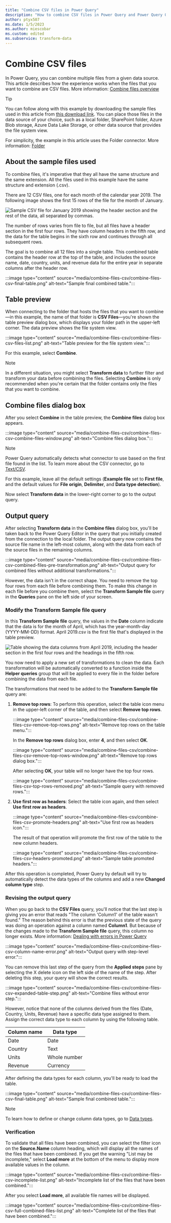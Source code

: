 ```yaml
---
title: "Combine CSV files in Power Query" 
description: "How to combine CSV files in Power Query and Power Query Online"
author: ptyx507
ms.date: 1/5/2023
ms.author: miescobar
ms.custom: edited
ms.subservice: transform-data
---
```


# Combine CSV files

In Power Query, you can combine multiple files from a given data source. This article describes how the experience works when the files that you want to combine are CSV files. More information: [Combine files overview](combine-files-overview.md)

> [!TIP]
> You can follow along with this example by downloading the sample files used in this article from [this download link](https://aka.ms/PQCombineFilesSample). You can place those files in the data source of your choice, such as a local folder, SharePoint folder, Azure Blob storage, Azure Data Lake Storage, or other data source that provides the file system view.

For simplicity, the example in this article uses the Folder connector. More information: [Folder](connectors/folder.md)

## About the sample files used

To combine files, it's imperative that they all have the same structure and the same extension. All the files used in this example have the same structure and extension (.csv).

There are 12 CSV files, one for each month of the calendar year 2019. The following image shows the first 15 rows of the file for the month of January.

![Sample CSV file for January 2019 showing the header section and the rest of the data, all separated by commas.](media/combine-files-csv/combine-files-csv-sample-csv-file.png "Sample CSV file for January 2019")

The number of rows varies from file to file, but all files have a header section in the first four rows. They have column headers in the fifth row, and the data for the table begins in the sixth row and continues through all subsequent rows.

The goal is to combine all 12 files into a single table. This combined table contains the header row at the top of the table, and includes the source name, date, country, units, and revenue data for the entire year in separate columns after the header row.

:::image type="content" source="media/combine-files-csv/combine-files-csv-final-table.png" alt-text="Sample final combined table.":::

## Table preview

When connecting to the folder that hosts the files that you want to combine&mdash;in this example, the name of that folder is **CSV Files**&mdash;you're shown the table preview dialog box, which displays your folder path in the upper-left corner. The data preview shows the file system view.

:::image type="content" source="media/combine-files-csv/combine-files-csv-files-list.png" alt-text="Table preview for the file system view.":::

For this example, select **Combine**.

>[!NOTE]
>In a different situation, you might select **Transform data** to further filter and transform your data before combining the files. Selecting **Combine** is only recommended when you're certain that the folder contains only the files that you want to combine.

## Combine files dialog box

After you select **Combine** in the table preview, the **Combine files** dialog box appears.

:::image type="content" source="media/combine-files-csv/combine-files-csv-combine-files-window.png" alt-text="Combine files dialog box.":::

>[!NOTE]
>Power Query automatically detects what connector to use based on the first file found in the list. To learn more about the CSV connector, go to [Text/CSV](connectors/text-csv.md).

For this example, leave all the default settings (**Example file** set to **First file**, and the default values for **File origin**, **Delimiter**, and **Data type detection**).

Now select **Transform data** in the lower-right corner to go to the output query.

## Output query

After selecting **Transform data** in the **Combine files** dialog box, you'll be taken back to the Power Query Editor in the query that you initially created from the connection to the local folder. The output query now contains the source file name in the left-most column, along with the data from each of the source files in the remaining columns.

:::image type="content" source="media/combine-files-csv/combine-files-csv-combined-files-pre-transformation.png" alt-text="Output query for combined files without additional transformations.":::

However, the data isn't in the correct shape. You need to remove the top four rows from each file before combining them. To make this change in each file before you combine them, select the **Transform Sample file** query in the **Queries** pane on the left side of your screen.

### Modify the Transform Sample file query

In this **Transform Sample file** query, the values in the **Date** column indicate that the data is for the month of April, which has the year-month-day (YYYY-MM-DD) format. April 2019.csv is the first file that's displayed in the table preview.

![Table showing the data columns from April 2019, including the header section in the first four rows and the headings in the fifth row.](media/combine-files-csv/combine-files-csv-transform-sample-file.png "The untransformed data columns from April 2019")

You now need to apply a new set of transformations to clean the data. Each transformation will be automatically converted to a function inside the **Helper queries** group that will be applied to every file in the folder before combining the data from each file.

The transformations that need to be added to the **Transform Sample file** query are:

1. **Remove top rows**: To perform this operation, select the table icon menu in the upper-left corner of the table, and then select **Remove top rows**.

   :::image type="content" source="media/combine-files-csv/combine-files-csv-remove-top-rows.png" alt-text="Remove top rows on the table menu.":::

   In the **Remove top rows** dialog box, enter **4**, and then select **OK**.

   :::image type="content" source="media/combine-files-csv/combine-files-csv-remove-top-rows-window.png" alt-text="Remove top rows dialog box.":::

   After selecting **OK**, your table will no longer have the top four rows.

   :::image type="content" source="media/combine-files-csv/combine-files-csv-top-rows-removed.png" alt-text="Sample query with removed rows.":::

2. **Use first row as headers**: Select the table icon again, and then select **Use first row as headers**.

   :::image type="content" source="media/combine-files-csv/combine-files-csv-promote-headers.png" alt-text="Use first row as headers icon.":::

   The result of that operation will promote the first row of the table to the new column headers.

   :::image type="content" source="media/combine-files-csv/combine-files-csv-headers-promoted.png" alt-text="Sample table promoted headers.":::

After this operation is completed, Power Query by default will try to automatically detect the data types of the columns and add a new **Changed column type** step.

### Revising the output query

When you go back to the **CSV Files** query, you'll notice that the last step is giving you an error that reads "The column 'Column1' of the table wasn't found." The reason behind this error is that the previous state of the query was doing an operation against a column named **Column1**. But because of the changes made to the **Transform Sample file** query, this column no longer exists. More information: [Dealing with errors in Power Query](dealing-with-errors.md)

:::image type="content" source="media/combine-files-csv/combine-files-csv-column-name-error.png" alt-text="Output query with step-level error.":::

You can remove this last step of the query from the **Applied steps** pane by selecting the X delete icon on the left side of the name of the step. After deleting this step, your query will show the correct results.

:::image type="content" source="media/combine-files-csv/combine-files-csv-expanded-table-step.png" alt-text="Combine files without error step.":::

However, notice that none of the columns derived from the files (Date, Country, Units, Revenue) have a specific data type assigned to them. Assign the correct data type to each column by using the following table.

| Column name | Data type|
| ------------|----------|
| Date| Date |
| Country | Text |
| Units| Whole number |
| Revenue| Currency |

After defining the data types for each column, you'll be ready to load the table.

:::image type="content" source="media/combine-files-csv/combine-files-csv-final-table.png" alt-text="Sample final combined table.":::

>[!NOTE]
>To learn how to define or change column data types, go to [Data types](data-types.md).

### Verification

To validate that all files have been combined, you can select the filter icon on the **Source.Name** column heading, which will display all the names of the files that have been combined. If you get the warning "List may be incomplete," select **Load more** at the bottom of the menu to display more available values in the column.

:::image type="content" source="media/combine-files-csv/combine-files-csv-incomplete-list.png" alt-text="Incomplete list of the files that have been combined.":::

After you select **Load more**, all available file names will be displayed.

:::image type="content" source="media/combine-files-csv/combine-files-csv-full-combined-files-list.png" alt-text="Complete list of the files that have been combined.":::
